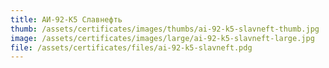```yaml
---
title: АИ-92-К5 Славнефть
thumb: /assets/certificates/images/thumbs/ai-92-k5-slavneft-thumb.jpg
image: /assets/certificates/images/large/ai-92-k5-slavneft-large.jpg
file: /assets/certificates/files/ai-92-k5-slavneft.pdg
---
```

